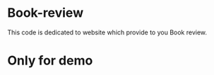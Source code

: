 # Book-review
This code is dedicated to website which provide to you Book review.
<h1>Only for demo</h1>
